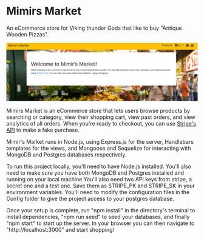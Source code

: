 # Mimirs Market

An eCommerce store for Viking thunder Gods that like to buy "Antique Wooden Pizzas".

![welcome screenshot](public/welcome.png)

Mimirs Market is an eCommerce store that lets users browse products by searching or category, view their shopping cart, view past orders, and view analytics of all orders. When you're ready to checkout, you can use [Stripe's API](https://stripe.com/docs/api) to make a fake purchase.

Mimir's Market runs in Node.js, using Express.js for the server, Handlebars templates for the views, and Mongoose and Sequelize for interacting with MongoDB and Postgres databases respectively.

To run this project locally, you'll need to have Node.js installed. You'll also need to make sure you have both MongoDB and Postgres installed and running on your local machine.You'll also need two API keys from stripe, a secret one and a test one. Save them as STRIPE_PK and STRIPE_SK in your environment variables. You'll need to modify the configuration files in the Config folder to give the project access to your postgres database.

Once your setup is complete, run "npm install" in the directory's terminal to install dependencies, "npm run seed" to seed your databases, and finally "npm start" to start up the server. In your browser you can then navigate to "http://localhost:3000" and start shopping!
